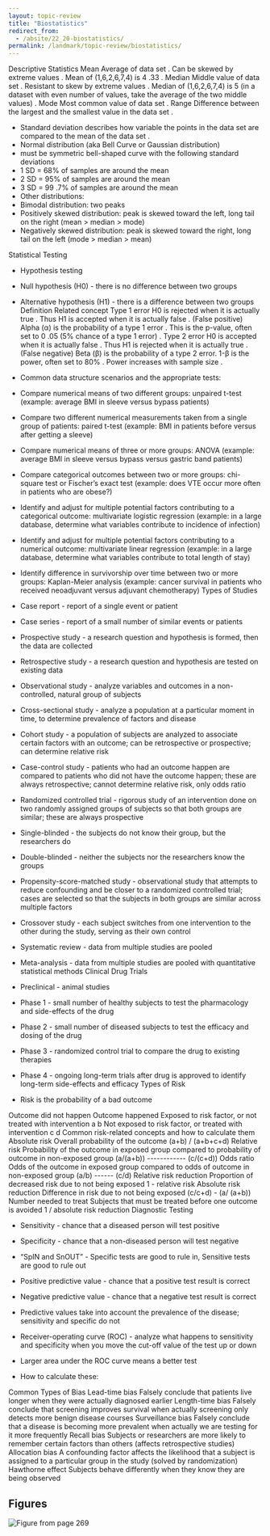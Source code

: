 ```yaml
---
layout: topic-review
title: "Biostatistics"
redirect_from:
  - /absite/22_20-biostatistics/
permalink: /landmark/topic-review/biostatistics/
---
```


Descriptive Statistics Mean Average of data set . Can be skewed by extreme values . Mean of (1,6,2,6,7,4) is 4 .33 . Median Middle value of data set . Resistant to skew by extreme values . Median of (1,6,2,6,7,4) is 5 (in a dataset with even number of values, take the average of the two middle values) . Mode Most common value of data set . Range Difference between the largest and the smallest value in the data set .
- Standard deviation describes how variable the points in the data set are compared to the mean of the data set .
- Normal distribution (aka Bell Curve or Gaussian distribution)
- must be symmetric bell-shaped curve with the following standard deviations
 - 1 SD = 68% of samples are around the mean
 - 2 SD = 95% of samples are around the mean
 - 3 SD = 99 .7% of samples are around the mean
- Other distributions:
 - Bimodal distribution: two peaks
 - Positively skewed distribution: peak is skewed toward the left, long tail on the right (mean > median > mode)
 - Negatively skewed distribution: peak is skewed toward the right, long tail on the left (mode > median > mean)

Statistical Testing
- Hypothesis testing
 - Null hypothesis (H0) - there is no difference between two groups
 - Alternative hypothesis (H1) - there is a difference between two groups Definition Related concept Type 1 error H0 is rejected when it is actually true . Thus H1 is accepted when it is actually false . (False positive) Alpha (α) is the probability of a type 1 error . This is the p-value, often set to 0 .05 (5% chance of a type 1 error) . Type 2 error H0 is accepted when it is actually false . Thus H1 is rejected when it is actually true . (False negative) Beta (β) is the probability of a type 2 error. 1-β is the power, often set to 80% . Power increases with sample size .
- Common data structure scenarios and the appropriate tests:
 - Compare numerical means of two different groups: unpaired t-test (example: average BMI in sleeve versus bypass patients)
 - Compare two different numerical measurements taken from a single group of patients: paired t-test (example: BMI in patients before versus after getting a sleeve)
 - Compare numerical means of three or more groups: ANOVA (example: average BMI in sleeve versus bypass versus gastric band patients)
 - Compare categorical outcomes between two or more groups: chi-square test or Fischer’s exact test (example: does VTE occur more often in patients who are obese?)

 - Identify and adjust for multiple potential factors contributing to a categorical outcome: multivariate logistic regression (example: in a large database, determine what variables contribute to incidence of infection)
 - Identify and adjust for multiple potential factors contributing to a numerical outcome: multivariate linear regression (example: in a large database, determine what variables contribute to total length of stay)
 - Identify difference in survivorship over time between two or more groups: Kaplan-Meier analysis (example: cancer survival in patients who received neoadjuvant versus adjuvant chemotherapy) Types of Studies
- Case report - report of a single event or patient
- Case series - report of a small number of similar events or patients
- Prospective study - a research question and hypothesis is formed, then the data are collected
- Retrospective study - a research question and hypothesis are tested on existing data
- Observational study - analyze variables and outcomes in a non-controlled, natural group of subjects
 - Cross-sectional study - analyze a population at a particular moment in time, to determine prevalence of factors and disease
 - Cohort study - a population of subjects are analyzed to associate certain factors with an outcome; can be retrospective or prospective; can determine relative risk
 - Case-control study - patients who had an outcome happen are compared to patients who did not have the outcome happen; these are always retrospective; cannot determine relative risk, only odds ratio

- Randomized controlled trial - rigorous study of an intervention done on two randomly assigned groups of subjects so that both groups are similar; these are always prospective
 - Single-blinded - the subjects do not know their group, but the researchers do
 - Double-blinded - neither the subjects nor the researchers know the groups
- Propensity-score-matched study - observational study that attempts to reduce confounding and be closer to a randomized controlled trial; cases are selected so that the subjects in both groups are similar across multiple factors
- Crossover study - each subject switches from one intervention to the other during the study, serving as their own control
- Systematic review - data from multiple studies are pooled
 - Meta-analysis - data from multiple studies are pooled with quantitative statistical methods Clinical Drug Trials
- Preclinical - animal studies
- Phase 1 - small number of healthy subjects to test the pharmacology and side-effects of the drug
- Phase 2 - small number of diseased subjects to test the efficacy and dosing of the drug
- Phase 3 - randomized control trial to compare the drug to existing therapies
- Phase 4 - ongoing long-term trials after drug is approved to identify long-term side-effects and efficacy Types of Risk
- Risk is the probability of a bad outcome

Outcome did not happen Outcome happened Exposed to risk factor, or not treated with intervention a b Not exposed to risk factor, or treated with intervention c d Common risk-related concepts and how to calculate them Absolute risk Overall probability of the outcome (a+b) / (a+b+c+d) Relative risk Probability of the outcome in exposed group compared to probability of outcome in non-exposed group (a/(a+b)) ------------ (c/(c+d)) Odds ratio Odds of the outcome in exposed group compared to odds of outcome in non-exposed group (a/b) ------ (c/d) Relative risk reduction Proportion of decreased risk due to not being exposed 1 - relative risk Absolute risk reduction Difference in risk due to not being exposed (c/c+d) - (a/ (a+b)) Number needed to treat Subjects that must be treated before one outcome is avoided 1 / absolute risk reduction Diagnostic Testing
- Sensitivity - chance that a diseased person will test positive
- Specificity - chance that a non-diseased person will test negative
 - “SpIN and SnOUT” - Specific tests are good to rule in, Sensitive tests are good to rule out
- Positive predictive value - chance that a positive test result is correct

- Negative predictive value - chance that a negative test result is correct
 - Predictive values take into account the prevalence of the disease; sensitivity and specific do not
- Receiver-operating curve (ROC) - analyze what happens to sensitivity and specificity when you move the cut-off value of the test up or down
 - Larger area under the ROC curve means a better test
- How to calculate these:

Common Types of Bias Lead-time bias Falsely conclude that patients live longer when they were actually diagnosed earlier Length-time bias Falsely conclude that screening improves survival when actually screening only detects more benign disease courses Surveillance bias Falsely conclude that a disease is becoming more prevalent when actually we are testing for it more frequently Recall bias Subjects or researchers are more likely to remember certain factors than others (affects retrospective studies) Allocation bias A confounding factor affects the likelihood that a subject is assigned to a particular group in the study (solved by randomization) Hawthorne effect Subjects behave differently when they know they are being observed

## Figures

![Figure from page 269](./images/22_20-biostatistics_p269_i1.png)
